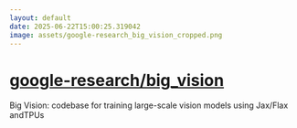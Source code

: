```yaml
---
layout: default
date: 2025-06-22T15:00:25.319042
image: assets/google-research_big_vision_cropped.png
---
```


# [google-research/big_vision](https://github.com/google-research/big_vision)

Big Vision: codebase for training large-scale vision models using Jax/Flax andTPUs
